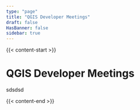 ```yaml
---
type: "page"
title: "QGIS Developer Meetings"
draft: false
HasBanner: false
sidebar: true
---
```


{{< content-start >}}

# QGIS Developer Meetings
sdsdsd

{{< content-end >}}